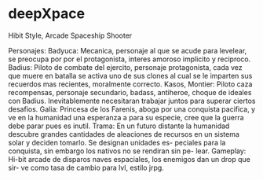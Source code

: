 # deepXpace
Hibit Style, Arcade Spaceship Shooter

Personajes:
    Badyuca: Mecanica, personaje al que se acude para levelear, se preocupa por
             por el protagonista, interes amoroso implicito y reciproco.
    Badius: Piloto de combate del ejercito, personaje protagonista, cada vez que
            muere en batalla se activa uno de sus clones al cual se le imparten
            sus recuerdos mas recientes, moralmente correcto.
    Kasos, Montier: Piloto caza recompensas, personaje secundario, badass, antiheroe,
             choque de ideales con Badius. Inevitablemente necesitaran trabajar
             juntos para superar ciertos desafios.
    Galia: Princesa de los Farenis, aboga por una conquista pacifica, y ve en
           la humanidad una esperanza a para su especie, cree que la guerra 
           debe parar pues es inutil.
Trama:
    En un futuro distante la humanidad descubre grandes cantidades de aleaciones
    de recursos en un sistema solar y deciden tomarlo. Se designan unidades es-
    peciales para la conquista, sin embargo los nativos no se rendiran sin pe-
    lear.
Gameplay:
    Hi-bit arcade de disparos naves espaciales, los enemigos dan un drop que sir-
    ve como tasa de cambio para lvl, estilo jrpg.
